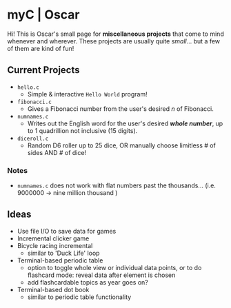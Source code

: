 # myC | Oscar
Hi! This is Oscar's small page for **miscellaneous projects** that come to mind whenever and wherever.
These projects are usually quite *small*... but a few of them are kind of fun!
## Current Projects
+ `hello.c`
  + Simple & interactive `Hello World` program!
+ `fibonacci.c`
  + Gives a Fibonacci number from the user's desired *n* of Fibonacci.
+ `numnames.c`
  + Writes out the English word for the user's desired __*whole number*__, up to 1 quadrillion not inclusive (15 digits).
+ `diceroll.c`
  + Random D6 roller up to 25 dice, OR manually choose limitless # of sides AND # of dice!
### Notes
+ `numnames.c` does not work with flat numbers past the thousands... (i.e. 9000000 -> nine million  thousand )
## Ideas
- Use file I/O to save data for games
- Incremental clicker game
- Bicycle racing incremental
  - similar to 'Duck Life' loop
- Terminal-based periodic table
  - option to toggle whole view or individual data points, or to do flashcard mode: reveal data after element is chosen
  - add flashcardable topics as year goes on?
- Terminal-based dot book
  - similar to periodic table functionality
